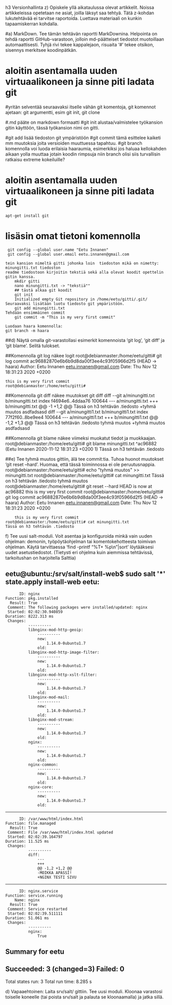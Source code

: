 h3 Versionhallinta
z) Opiskele yllä aikataulussa olevat artikkelit. Noissa artikkeleissa opetetaan ne asiat, joilla läksyt saa tehtyä. Tätä z-kohdan lukutehtävää ei tarvitse raportoida. Luettava materiaali on kunkin tapaamiskerran kohdalla.


#a) MarkDown. Tee tämän tehtävän raportti MarkDownina. Helpointa on tehdä raportti GitHub-varastoon, jolloin md-päätteiset tiedostot muotoillaan automaattisesti. Tyhjä rivi tekee kappalejaon, risuaita ‘#’ tekee otsikon, sisennys merkitsee koodinpätkän.

# aloitin asentamalla uuden virtuaalikoneen ja sinne piti ladata git
#yritän selventää seuraavaksi itselle vähän git komentoja, git komennot ajetaan:
	git argumentti, esim git init, git clone


#.md pääte on markdown formaatti
#git init alustaa/valmistelee työkansion gitin käyttöön, tässä työkansion nimi on gitti.

#git add lisää tiedoston git ympäristöön
#git commit tämä esittelee kaiketi mm muutoksia joita versioiden muuttuessa tapahtuu.
#git branch komennolla voi luoda erilaisia haaraumia, esimerkiksi jos haluaa kellokahden aikaan yolla muuttaa jotain koodin rimpsuja niin branch olisi siis turvallisin ratkaisu extreme kokeiluille?

# aloitin asentamalla uuden virtuaalikoneen ja sinne piti ladata git
	apt-get install git
# lisäsin omat tietoni komennolla 

	 git config --global user.name "Eetu Innanen"
	 git config --global user.email eetu.innanen@gmail.com

	tein kansion nimeltä gitti johonka loin  tiedoston mikä on nimetty: minungitti.txt tiedoston 
	readme tiedostoon kirjoitin tekstiä sekä alla olevat koodit opettelin gitin kanssa.
		mkdir gitti
		nano minungitti.txt -> "tekstiä""
		## tästä alkaa git koodit
		git init
		Initialized empty Git repository in /home/eetu/gitti/.git/
	Seuraavaksi lisätään luotu tiedosto git ympäristöön.
		git add minungitti.txt
	Tehdään ensimmäinen commit
		git commit -m "This is my very first commit"

	Luodaan haara komennolla:
	git branch -m haara







##d) Näytä omalla git-varastollasi esimerkit komennoista ‘git log’, ‘git diff’ ja ‘git blame’. Selitä tulokset.

##Komennolla git log näkee logit
	root@debianmaster:/home/eetu/gitti# git log
	commit ac96882870e6b6b9d8da00f3ee4c93f05966d2f5 (HEAD -> haara)
	Author: Eetu Innanen <eetu.innanen@gmail.com>
	Date:   Thu Nov 12 18:31:23 2020 +0200

	this is my very first commit
	root@debianmaster:/home/eetu/gitti# 

##Komennolla git diff näkee muutokset
git diff
diff --git a/minungitti.txt b/minungitti.txt
index f4694e6..4ddaa76 100644
--- a/minungitti.txt
+++ b/minungitti.txt
@@ -1 +1,2 @@
 Tässä on h3 tehtävän .tiedosto
+tyhmä muutos asdfadsasd
diff --git a/minungitti1.txt b/minungitti1.txt
index 77f2f60..8be9ee4 100644
--- a/minungitti1.txt
+++ b/minungitti1.txt
@@ -1,2 +1,3 @@
 Tässä on h3 tehtävän .tiedosto
 tyhmä muutos
+tyhmä muutos asdfadsasd



##Komennolla git blame näkee viimeksi muokatut tiedot ja muokkaajan.
root@debianmaster:/home/eetu/gitti# git blame minungitti.txt
^ac96882 (Eetu Innanen 2020-11-12 18:31:23 +0200 1) Tässä on h3 tehtävän .tiedosto

















##e) Tee tyhmä muutos gittiin, älä tee commit:tia. Tuhoa huonot muutokset ‘git reset –hard’. Huomaa, että tässä toiminnossa ei ole peruutusnappia.
	root@debianmaster:/home/eetu/gitti# echo "tyhmä muutos" >> minungitti.txt
	root@debianmaster:/home/eetu/gitti# cat minungitti.txt 
	Tässä on h3 tehtävän .tiedosto
	tyhmä muutos
	root@debianmaster:/home/eetu/gitti# git reset --hard
	HEAD is now at ac96882 this is my very first commit
	root@debianmaster:/home/eetu/gitti# git log
	commit ac96882870e6b6b9d8da00f3ee4c93f05966d2f5 (HEAD -> haara)
	Author: Eetu Innanen <eetu.innanen@gmail.com>
	Date:   Thu Nov 12 18:31:23 2020 +0200

	    this is my very first commit
	root@debianmaster:/home/eetu/gitti# cat minungitti.txt 
	Tässä on h3 tehtävän .tiedosto

f) Tee uusi salt-moduli. Voit asentaa ja konfiguroida minkä vain uuden ohjelman: demonin, työpöytäohjelman tai komentokehotteesta toimivan ohjelman. Käytä tarvittaessa ‘find -printf “%T+ %p\n”|sort’ löytääksesi uudet asetustiedostot. (Tietysti eri ohjelma kuin aiemmissa tehtävissä, tarkoitushan on harjoitella Salttia)

eetu@ubuntu:/srv/salt/install-web$ sudo salt '*' state.apply install-web
eetu:
----------
          ID: nginx
    Function: pkg.installed
      Result: True
     Comment: The following packages were installed/updated: nginx
     Started: 02:02:30.940859
    Duration: 8222.313 ms
     Changes:   
              ----------
              libnginx-mod-http-geoip:
                  ----------
                  new:
                      1.14.0-0ubuntu1.7
                  old:
              libnginx-mod-http-image-filter:
                  ----------
                  new:
                      1.14.0-0ubuntu1.7
                  old:
              libnginx-mod-http-xslt-filter:
                  ----------
                  new:
                      1.14.0-0ubuntu1.7
                  old:
              libnginx-mod-mail:
                  ----------
                  new:
                      1.14.0-0ubuntu1.7
                  old:
              libnginx-mod-stream:
                  ----------
                  new:
                      1.14.0-0ubuntu1.7
                  old:
              nginx:
                  ----------
                  new:
                      1.14.0-0ubuntu1.7
                  old:
              nginx-common:
                  ----------
                  new:
                      1.14.0-0ubuntu1.7
                  old:
              nginx-core:
                  ----------
                  new:
                      1.14.0-0ubuntu1.7
                  old:
----------
          ID: /var/www/html/index.html
    Function: file.managed
      Result: True
     Comment: File /var/www/html/index.html updated
     Started: 02:02:39.164797
    Duration: 11.525 ms
     Changes:   
              ----------
              diff:
                  --- 
                  +++ 
                  @@ -1,2 +1,2 @@
                  -MOIKKA APASSI!
                  +NGINX TESTI SIVU
                   
----------
          ID: nginx.service
    Function: service.running
        Name: nginx
      Result: True
     Comment: Service restarted
     Started: 02:02:39.511111
    Duration: 51.061 ms
     Changes:   
              ----------
              nginx:
                  True

Summary for eetu
------------
Succeeded: 3 (changed=3)
Failed:    0
------------
Total states run:     3
Total run time:   8.285 s


d) Vapaaehtoinen: Laita srv/salt/ gittiin. Tee uusi moduli. Kloonaa varastosi toiselle koneelle (tai poista srv/salt ja palauta se kloonaamalla) ja jatka sillä.
